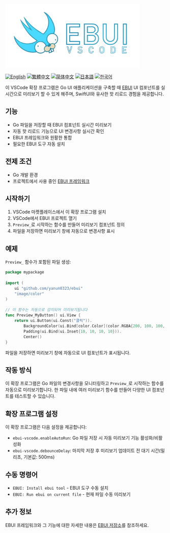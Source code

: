 <a href="."><img height="200" src="./document/ebui-vscode.png"></a>

[![English](https://img.shields.io/badge/English-Click-yellow)](README.md)
[![繁體中文](https://img.shields.io/badge/繁體中文-點擊查看-orange)](README-tw.md)
[![简体中文](https://img.shields.io/badge/简体中文-点击查看-orange)](README-cn.md)
[![日本語](https://img.shields.io/badge/日本語-クリック-青)](README-ja.md)
[![한국어](https://img.shields.io/badge/한국어-클릭-yellow)](README-ko.md)

이 VSCode 확장 프로그램은 Go UI 애플리케이션을 구축할 때 [EBUI](https://github.com/yanun0323/ebui) UI 컴포넌트를 실시간으로 미리보기 할 수 있게 해주며, SwiftUI와 유사한 핫 리로드 경험을 제공합니다.

## 기능

- Go 파일을 저장할 때 EBUI 컴포넌트 실시간 미리보기
- 자동 핫 리로드 기능으로 UI 변경사항 실시간 확인
- EBUI 프레임워크와 원활한 통합
- 필요한 EBUI 도구 자동 설치

## 전제 조건

- Go 개발 환경
- 프로젝트에서 사용 중인 [EBUI 프레임워크](https://github.com/yanun0323/ebui)

## 시작하기

1. VSCode 마켓플레이스에서 이 확장 프로그램 설치
2. VSCode에서 EBUI 프로젝트 열기
3. `Preview_`로 시작하는 함수를 만들어 미리보기 컴포넌트 정의
4. 파일을 저장하면 미리보기 창에 자동으로 변경사항 표시

## 예제

`Preview_` 함수가 포함된 파일 생성:

```go
package mypackage

import (
	ui "github.com/yanun0323/ebui"
	"image/color"
)

// 이 함수는 자동으로 감지되어 미리보기됩니다
func Preview_MyButton() ui.View {
	return ui.Button(ui.Const("클릭")).
		BackgroundColor(ui.Bind[color.Color](color.RGBA{200, 100, 100, 255})).
		Padding(ui.Bind(ui.Inset{10, 10, 10, 10})).
		Center()
}
```

파일을 저장하면 미리보기 창에 자동으로 UI 컴포넌트가 표시됩니다.

## 작동 방식

이 확장 프로그램은 Go 파일의 변경사항을 모니터링하고 `Preview_`로 시작하는 함수를 자동으로 미리보기합니다. 한 파일 내에 여러 미리보기 함수를 만들어 다양한 UI 컴포넌트를 테스트할 수 있습니다.

## 확장 프로그램 설정

이 확장 프로그램은 다음 설정을 제공합니다:

- `ebui-vscode.enableAutoRun`: Go 파일 저장 시 자동 미리보기 기능 활성화/비활성화
- `ebui-vscode.debounceDelay`: 마지막 저장 후 미리보기 업데이트 전 대기 시간(밀리초, 기본값: 500ms)

## 수동 명령어

- `EBUI: Install ebui tool` - EBUI 도구 수동 설치
- `EBUI: Run ebui on current file` - 현재 파일 수동 미리보기

## 추가 정보

EBUI 프레임워크와 그 기능에 대한 자세한 내용은 [EBUI 저장소](https://github.com/yanun0323/ebui)를 참조하세요.
